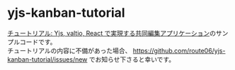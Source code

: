 # yjs-kanban-tutorial

[チュートリアル: Yjs, valtio, React で実現する共同編集アプリケーション](https://tech.route06.co.jp/entry/2024/07/03/154219)のサンプルコードです。  
チュートリアルの内容に不備があった場合、 https://github.com/route06/yjs-kanban-tutorial/issues/new でお知らせ下さると幸いです。  

